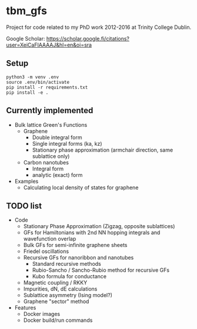 # tbm_gfs

Project for code related to my PhD work 2012-2016 at Trinity College Dublin.

Google Scholar: https://scholar.google.fi/citations?user=XeiCaFIAAAAJ&hl=en&oi=sra

## Setup
```
python3 -m venv .env
source .env/bin/activate
pip install -r requirements.txt
pip install -e .
```

## Currently implemented
* Bulk lattice Green's Functions
  * Graphene
    * Double integral form
    * Single integral forms (ka, kz)
    * Stationary phase approximation (armchair direction, same sublattice only)
  * Carbon nanotubes
    * Integral form 
    * analytic (exact) form 
* Examples
    * Calculating local density of states for graphene

## TODO list
* Code
  * Stationary Phase Approximation (Zigzag, opposite sublattices)
  * GFs for Hamiltonians with 2nd NN hopping integrals and wavefunction overlap 
  * Bulk GFs for semi-infinite graphene sheets
  * Friedel oscillations 
  * Recursive GFs for nanoribbon and nanotubes
    * Standard recursive methods
    * Rubio-Sancho / Sancho-Rubio method for recursive GFs
    * Kubo formula for conductance
  * Magnetic coupling / RKKY
  * Impurities, dN, dE calculations
  * Sublattice asymmetry (Ising model?)
  * Graphene "sector" method
* Features
  * Docker images
  * Docker build/run commands
